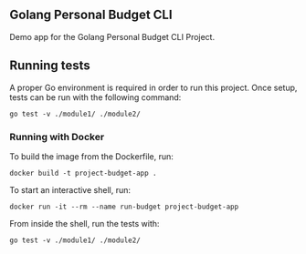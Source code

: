 ## Golang Personal Budget CLI

Demo app for the Golang Personal Budget CLI Project.

## Running tests

A proper Go environment is required in order to run this project.
Once setup, tests can be run with the following command:

`go test -v ./module1/ ./module2/`

### Running with Docker

To build the image from the Dockerfile, run:

`docker build -t project-budget-app .`

To start an interactive shell, run:

`docker run -it --rm --name run-budget project-budget-app`

From inside the shell, run the tests with:

`go test -v ./module1/ ./module2/`

